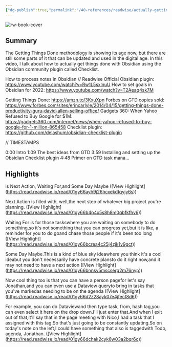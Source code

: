```yaml
---
{"dg-publish":true,"permalink":"/40-references/readwise/actually-getting-things-done-with-obsidian-checklist-plugin/","tags":["rw/articles"]}
---
```


![rw-book-cover](https://i.ytimg.com/vi/ODhHTngIMJE/maxresdefault.jpg)

## Summary

The Getting Things Done methodology is showing its age now, but there are still some parts of it that can be updated and used in the digital age. In this video, I talk about how to actually get things done with Obsidian using the Obsidian community plugin called Checklist.

How to process notes in Obsidian // Readwise Official Obsidian plugin: https://www.youtube.com/watch?v=Rw1L5sxlnuU
How to set goals in Obsidian for 2022: https://www.youtube.com/watch?v=T2Aeaq4sk7M

Getting Things Done: https://amzn.to/3KxuXpn
Forbes on GTD copies sold: https://www.forbes.com/sites/erincarlyle/2014/04/15/getting-things-done-productivity-guru-david-allen-selling-office/
Gadgets 360: When Yahoo Refused to Buy Google for $1M: https://gadgets360.com/internet/news/when-yahoo-refused-to-buy-google-for-1-million-865458
Checklist plugin: https://github.com/delashum/obsidian-checklist-plugin

// TIMESTAMPS

0:00 Intro
1:09 The best ideas from GTD
3:59 Installing and setting up the Obsidian Checklist plugin
4:48 Primer on GTD task mana...

## Highlights

is Next Action, Waiting For,and Some Day Maybe ([View Highlight] (https://read.readwise.io/read/01gy66ayh9j26hcxekdtqyjy6s))


Next Action is filled with, well,the next step of whatever big project you're planning. ([View Highlight] (https://read.readwise.io/read/01gy66b4p4x5s8h8m0qbfkfhv6))


Waiting For is for those taskswhere you are waiting on somebody to do something,so it's not something that you can progress yet,but it is like, a reminder for you to do goand chase those people if it's been too long ([View Highlight] (https://read.readwise.io/read/01gy66bcrea4c25j4zjk1v9gct))


Some Day Maybe.This is a kind of blue sky ideawhere you think it's a cool ideabut you don't necessarily have concrete plansto do it right now,and it may not need to have a next action ([View Highlight] (https://read.readwise.io/read/01gy66bnnsv5mscserg2m76nyp))


Now cool thing too is that you can have a person pagefor let's say Jonathan,and you can even use a Dataview queryto bring in tasks that you've markedas needing to be on the agenda ([View Highlight] (https://read.readwise.io/read/01gy66d2z28ayk07e4jfect8d6))


For example, you can do Dataviewand then type task, from, hash tag,you can even select it here on the drop down.I'll just enter that.And when I exit out of that,it'll say that in the page meeting with Nico,I had a task that I assigned with this tag.So that's just going to be constantly updating.So on today's note on the left,I could have something that also is taggedwith Todo, agenda, Jonathan. ([View Highlight] (https://read.readwise.io/read/01gy66dchak2cyk6w03a2bqr6c))


